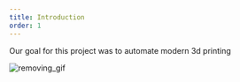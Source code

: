 ```yaml
---
title: Introduction
order: 1
---
```

Our goal for this project was to automate modern 3d printing

![removing_gif](https://i.imgur.com/McceJqY.gifv)

